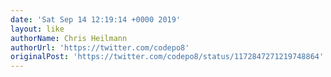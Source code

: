 ```yaml
---
date: 'Sat Sep 14 12:19:14 +0000 2019'
layout: like
authorName: Chris Heilmann
authorUrl: 'https://twitter.com/codepo8'
originalPost: 'https://twitter.com/codepo8/status/1172847271219748864'
---
```

